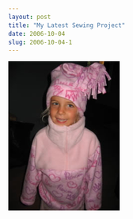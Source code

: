 ```yaml
---
layout: post
title: "My Latest Sewing Project"
date: 2006-10-04
slug: 2006-10-04-1
---
```


 ![](/images/assets/IMG_1339.jpg) 
